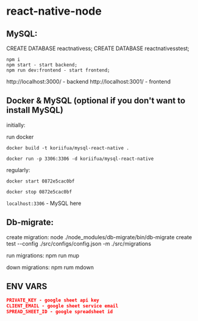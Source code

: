 # react-native-node

## MySQL:

CREATE DATABASE reactnativess;
CREATE DATABASE reactnativesstest;

```
npm i
npm start - start backend;
npm run dev:frontend - start frontend;
```

http://localhost:3000/ - backend
http://localhost:3001/ - frontend


Docker & MySQL (optional if you don't want to install MySQL)
-------------------------------------------------------
initially:

run docker

`docker build -t koriifua/mysql-react-native .`

`docker run -p 3306:3306 -d koriifua/mysql-react-native`

regularly:

`docker start 0872e5cac0bf`

`docker stop 0872e5cac0bf`

`localhost:3306` - MySQL here



## Db-migrate:

create migration:
node ./node_modules/db-migrate/bin/db-migrate create test --config ./src/configs/config.json -m ./src/migrations

run migrations:
npm run mup

down migrations:
npm rum mdown

## ENV VARS

```json
PRIVATE_KEY - google sheet api key
CLIENT_EMAIL - google sheet service email
SPREAD_SHEET_ID - google spreadsheet id
```
